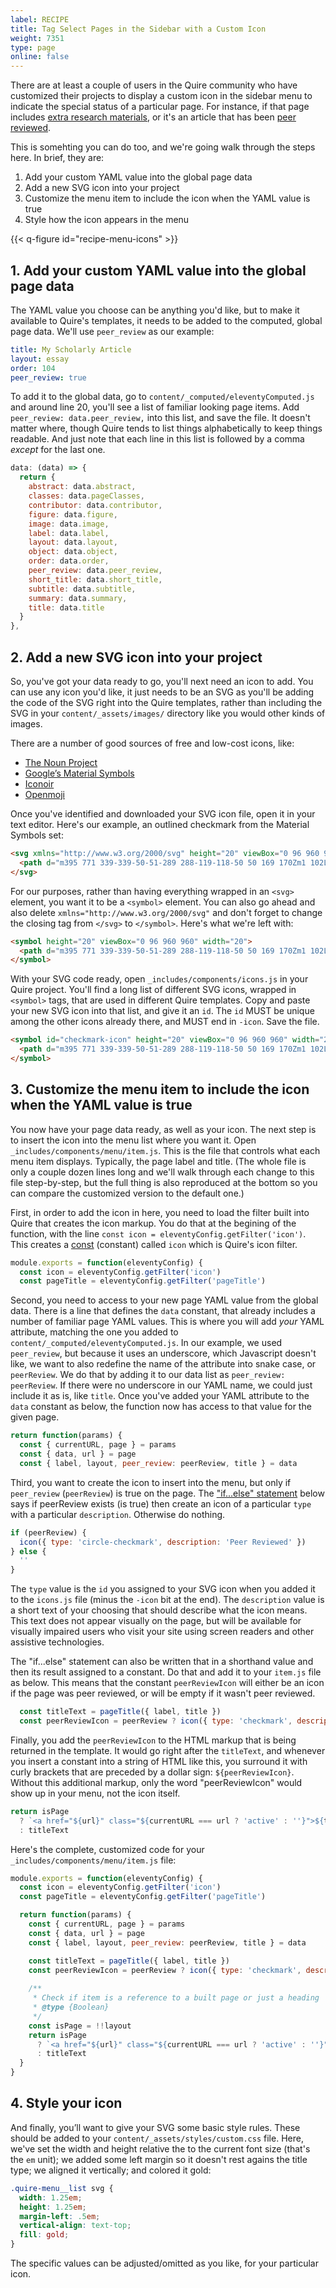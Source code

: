 ```yaml
---
label: RECIPE
title: Tag Select Pages in the Sidebar with a Custom Icon
weight: 7351
type: page
online: false
---
```


There are at least a couple of users in the Quire community who have customized their projects to display a custom icon in the sidebar menu to indicate the special status of a particular page. For instance, if that page includes [extra research materials](https://www.nelson-atkins.org/fpc/), or it's an article that has been [peer reviewed](https://volume-1-issue-1.materiajournal.com/).

This is somehting you can do too, and we're going walk through the steps here. In brief, they are:

1. Add your custom YAML value into the global page data
2. Add a new SVG icon into your project
3. Customize the menu item to include the icon when the YAML value is true
4. Style how the icon appears in the menu

{{<  q-figure id="recipe-menu-icons" >}}

## 1. Add your custom YAML value into the global page data

The YAML value you choose can be anything you'd like, but to make it available to Quire's templates, it needs to be added to the computed, global page data. We'll use `peer_review` as our example:

```yaml
title: My Scholarly Article
layout: essay
order: 104
peer_review: true
```

To add it to the global data, go to `content/_computed/eleventyComputed.js` and around line 20, you'll see a list of familiar looking page items. Add `peer_review: data.peer_review,` into this list, and save the file. It doesn't matter where, though Quire tends to list things alphabetically to keep things readable. And just note that each line in this list is followed by a comma *except* for the last one.

```js
data: (data) => {
  return {
    abstract: data.abstract,
    classes: data.pageClasses,
    contributor: data.contributor,
    figure: data.figure,
    image: data.image,
    label: data.label,
    layout: data.layout,
    object: data.object,
    order: data.order,
    peer_review: data.peer_review,
    short_title: data.short_title,
    subtitle: data.subtitle,
    summary: data.summary,
    title: data.title
  }
},
```

## 2. Add a new SVG icon into your project

So, you've got your data ready to go, you'll next need an icon to add. You can use any icon you'd like, it just needs to be an SVG as you'll be adding the code of the SVG right into the Quire templates, rather than including the SVG in your `content/_assets/images/` directory like you would other kinds of images.

There are a number of good sources of free and low-cost icons, like:

- [The Noun Project](https://thenounproject.com/)
- [Google’s Material Symbols](https://fonts.google.com/icons)
- [Iconoir](https://iconoir.com/)
- [Openmoji](https://openmoji.org/)

Once you've identified and downloaded your SVG icon file, open it in your text editor. Here's our example, an outlined checkmark from the Material Symbols set:

```html
<svg xmlns="http://www.w3.org/2000/svg" height="20" viewBox="0 96 960 960" width="20">
  <path d="m395 771 339-339-50-51-289 288-119-118-50 50 169 170Zm1 102L124 601l152-152 119 118 289-288 153 153-441 441Z"/>
</svg>
```

For our purposes, rather than having everything wrapped in an `<svg>` element, you want it to be a `<symbol>` element. You can also go ahead and also delete `xmlns="http://www.w3.org/2000/svg"` and don't forget to change the closing tag from `</svg>` to `</symbol>`. Here's what we're left with:

```html
<symbol height="20" viewBox="0 96 960 960" width="20">
  <path d="m395 771 339-339-50-51-289 288-119-118-50 50 169 170Zm1 102L124 601l152-152 119 118 289-288 153 153-441 441Z"/>
</symbol>
```

With your SVG code ready, open `_includes/components/icons.js` in your Quire project. You'll find a long list of different SVG icons, wrapped in `<symbol>` tags, that are used in different Quire templates. Copy and paste your new SVG icon into that list, and give it an `id`. The `id` MUST be unique among the other icons already there, and MUST end in `-icon`. Save the file.

```html
<symbol id="checkmark-icon" height="20" viewBox="0 96 960 960" width="20">
  <path d="m395 771 339-339-50-51-289 288-119-118-50 50 169 170Zm1 102L124 601l152-152 119 118 289-288 153 153-441 441Z"/>
</symbol>
```

## 3. Customize the menu item to include the icon when the YAML value is true

You now have your page data ready, as well as your icon. The next step is to insert the icon into the menu list where you want it. Open `_includes/components/menu/item.js`. This is the file that controls what each menu item displays. Typically, the page label and title. (The whole file is only a couple dozen lines long and we'll walk through each change to this file step-by-step, but the full thing is also reproduced at the bottom so you can compare the customized version to the default one.)

First, in order to add the icon in here, you need to load the filter built into Quire that creates the icon markup. You do that at the begining of the function, with the line `const icon = eleventyConfig.getFilter('icon')`. This creates a [const](https://developer.mozilla.org/en-US/docs/Web/JavaScript/Reference/Statements/const) (constant) called `icon` which is Quire's icon filter.

```js
module.exports = function(eleventyConfig) {
  const icon = eleventyConfig.getFilter('icon')
  const pageTitle = eleventyConfig.getFilter('pageTitle')
```

Second, you need to access to your new page YAML value from the global data. There is a line that defines the `data` constant, that already includes a number of familiar page YAML values. This is where you will add *your* YAML attribute, matching the one you added to `content/_computed/eleventyComputed.js`. In our example, we used `peer_review`, but because it uses an underscore, which Javascript doesn't like, we want to also redefine the name of the attribute into snake case, or `peerReview`. We do that by adding it to our data list as `peer_review: peerReview`. If there were no underscore in our YAML name, we could just include it as is, like `title`. Once you've added your YAML attribute to the `data` constant as below, the function now has access to that value for the given page.

```js
return function(params) {
  const { currentURL, page } = params
  const { data, url } = page
  const { label, layout, peer_review: peerReview, title } = data
```

Third, you want to create the icon to insert into the menu, but only if `peer_review` (`peerReview`) is true on the page. The ["if...else" statement](https://developer.mozilla.org/en-US/docs/Web/JavaScript/Reference/Statements/if...else) below says if peerReview exists (is true) then create an icon of a particular `type` with a particular `description`. Otherwise do nothing.

```js
if (peerReview) { 
  icon({ type: 'circle-checkmark', description: 'Peer Reviewed' }) 
} else {
  ''
}
```

The `type` value is the `id` you assigned to your SVG icon when you added it to the `icons.js` file (minus the `-icon` bit at the end). The `description` value is a short text of your choosing that should describe what the icon means. This text does not appear visually on the page, but will be available for visually impaired users who visit your site using screen readers and other assistive technologies.

The "if...else" statement can also be written that in a shorthand value and then its result assigned to a constant. Do that and add it to your `item.js` file as below. This means that the constant `peerReviewIcon` will either be an icon if the page was peer reviewed, or will be empty if it wasn't peer reviewed.


```js
  const titleText = pageTitle({ label, title })
  const peerReviewIcon = peerReview ? icon({ type: 'checkmark', description: 'Peer Reviewed' }) : ''
```

Finally, you add the `peerReviewIcon` to the HTML markup that is being returned in the template. It would go right after the `titleText`, and whenever you insert a constant into a string of HTML like this, you surround it with curly brackets that are preceded by a dollar sign: `${peerReviewIcon}`. Without this additional markup, only the word "peerReviewIcon" would show up in your menu, not the icon itself. 

```js
return isPage
  ? `<a href="${url}" class="${currentURL === url ? 'active' : ''}">${titleText}${peerReviewIcon}</a>`
  : titleText
```

Here's the complete, customized code for your `_includes/components/menu/item.js` file:

```js
module.exports = function(eleventyConfig) {
  const icon = eleventyConfig.getFilter('icon')
  const pageTitle = eleventyConfig.getFilter('pageTitle')

  return function(params) {
    const { currentURL, page } = params
    const { data, url } = page
    const { label, layout, peer_review: peerReview, title } = data

    const titleText = pageTitle({ label, title })
    const peerReviewIcon = peerReview ? icon({ type: 'checkmark', description: 'Peer Reviewed' }) : ''
    
    /**
     * Check if item is a reference to a built page or just a heading
     * @type {Boolean}
     */
    const isPage = !!layout
    return isPage
      ? `<a href="${url}" class="${currentURL === url ? 'active' : ''}">${titleText}${peerReviewIcon}</a>`
      : titleText
  }
}
```

## 4. Style your icon

And finally, you’ll want to give your SVG some basic style rules. These should be added to your `content/_assets/styles/custom.css` file. Here, we've set the width and height relative the to the current font size (that's the `em` unit); we added some left margin so it doesn't rest agains the title type; we aligned it vertically; and colored it gold:

```css
.quire-menu__list svg {
  width: 1.25em;
  height: 1.25em;
  margin-left: .5em;
  vertical-align: text-top;
  fill: gold;
}
```

The specific values can be adjusted/omitted as you like, for your particular icon.